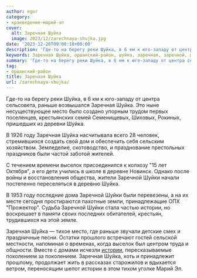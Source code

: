 ```yaml
---
author: egor
category:
- краеведение-марий-эл
cover:
  alt: Заречная Шуйка
  image: 2023/12/zarechnaya-shujka.jpg
date: '2023-12-26T09:00:18+00:00'
description: 'Где-то на берегу реки Шуйка, в 6 км к юго-западу от центра сельсовета, раньше возвышался Заречная Шуйка. Это ныне несуществующее место было создано...'
keywords: Заречная Шуйка, оршанский-район, шуйка, заречная, заречной, шуйки, истории, раньше, место, году, выселок, поколением, берегу, реки, юго, западу, центра
summary: 'Где-то на берегу реки Шуйка, в 6 км к юго-западу от центра сельсовета, раньше возвышался Заречная Шуйка. Это ныне несуществующее место было создано...'
tag:
- оршанский-район
title: Заречная Шуйка
url: /zarechnaya-shujka/
---
```


Где-то на берегу реки Шуйка, в 6 км к юго-западу от центра сельсовета, раньше возвышался Заречная Шуйка. Это ныне несуществующее место было создано упорным трудом первых поселенцев, крестьянских семей Семенищевых, Шиховых, Рокиных, пришедших из деревни Шуйка.

В 1926 году Заречная Шуйка насчитывала всего 28 человек, стремившихся создать свой дом и обеспечить себя сельским хозяйством. Земледелие, скотоводство, и празднование престольных праздников были частой заботой жителей.

С течением времени выселок присоединился к колхозу "15 лет Октября", а его дети учились в школе в деревне Новинск. Однако после войны и восстановления общества, жители Заречной Шуйки начали постепенно переселяться в деревню Шуйка.

В 1953 году последние дома Заречной Шуйки были перевезены, а на их месте сегодня простираются пахотные земли, принадлежащие ОПХ "Прожектор". Судьба Заречной Шуйки стала частью истории, но воскрешает в памяти своих последних обитателей, крестьян, трудившихся на этой земле.

Заречная Шуйка — тихое место, где раньше звучали детские смех и праздничные песни. Остатки прошлого встречают гостей сельской местности, напоминая о временах, когда выселок был центром труда и общности. Вместе с домами исчезли [истории](/mariel_cuba/), пересказываемые поколением за поколением. Заречная Шуйка, хоть и принадлежит прошлому, продолжает жить в рассказах старожилов и вдыхается ветром, переносящим шепот истории в этом тихом уголке Марий Эл.